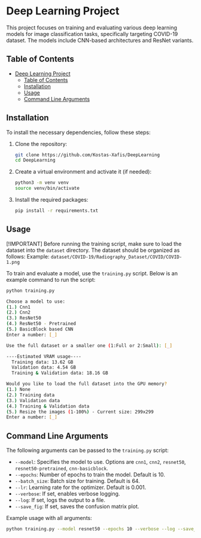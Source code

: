 # Deep Learning Project

This project focuses on training and evaluating various deep learning models for image classification tasks, specifically targeting COVID-19 dataset. The models include CNN-based architectures and ResNet variants.

## Table of Contents
- [Deep Learning Project](#deep-learning-project)
  - [Table of Contents](#table-of-contents)
  - [Installation](#installation)
  - [Usage](#usage)
  - [Command Line Arguments](#command-line-arguments)

## Installation
To install the necessary dependencies, follow these steps:

1. Clone the repository:
    ```bash
    git clone https://github.com/Kostas-Xafis/DeepLearning
    cd DeepLearning
    ```

2. Create a virtual environment and activate it (if needed):
    ```bash
    python3 -m venv venv
    source venv/bin/activate
    ```

3. Install the required packages:
    ```bash
    pip install -r requirements.txt
    ```

## Usage
[!IMPORTANT]
Before running the training script, make sure to load the dataset into the `dataset` directory. The dataset should be organized as follows:
Example: `dataset/COVID-19/Radiography_Dataset/COVID/COVID-1.png`

To train and evaluate a model, use the `training.py` script. Below is an example command to run the script:

```bash
python training.py

Choose a model to use: 
(1.) Cnn1
(2.) Cnn2
(3.) ResNet50
(4.) ResNet50 - Pretrained
(5.) BasicBlock based CNN
Enter a number: [_]

Use the full dataset or a smaller one (1:Full or 2:Small): [_]

----Estimated VRAM usage----
  Training data: 13.62 GB
  Validation data: 4.54 GB
  Training & Validation data: 18.16 GB

Would you like to load the full dataset into the GPU memory?
(1.) None
(2.) Training data
(3.) Validation data
(4.) Training & Validation data
(5.) Resize the images (1-100%) - Current size: 299x299
Εnter a number: [_]

```

## Command Line Arguments
The following arguments can be passed to the `training.py` script:

- `--model`: Specifies the model to use. Options are `cnn1`, `cnn2`, `resnet50`, `resnet50-pretrained`, `cnn-basicblock`.
- `--epochs`: Number of epochs to train the model. Default is 10.
- `--batch_size`: Batch size for training. Default is 64.
- `--lr`: Learning rate for the optimizer. Default is 0.001.
- `--verbose`: If set, enables verbose logging.
- `--log`: If set, logs the output to a file.
- `--save_fig`: If set, saves the confusion matrix plot.

Example usage with all arguments:

```bash
python training.py --model resnet50 --epochs 10 --verbose --log --save_fig
```
